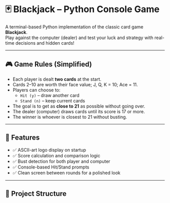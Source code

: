 # 🃏 Blackjack – Python Console Game

A terminal-based Python implementation of the classic card game **Blackjack**.  
Play against the computer (dealer) and test your luck and strategy with real-time decisions and hidden cards!

---

## 🎮 Game Rules (Simplified)

- Each player is dealt **two cards** at the start.
- Cards 2–10 are worth their face value; J, Q, K = 10; Ace = 11.
- Players can choose to:
  - `Hit (y)` – draw another card
  - `Stand (n)` – keep current cards
- The goal is to get as **close to 21** as possible without going over.
- The dealer (computer) draws cards until its score is 17 or more.
- The winner is whoever is closest to 21 without busting.

---

## 🧾 Features

- ✅ ASCII-art logo display on startup  
- ✅ Score calculation and comparison logic  
- ✅ Bust detection for both player and computer  
- ✅ Console-based Hit/Stand prompts  
- ✅ Clean screen between rounds for a polished look

---

## 📂 Project Structure

